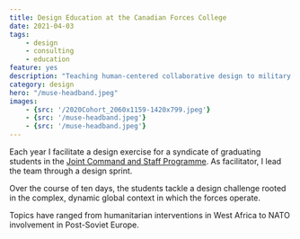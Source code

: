 ```yaml
---
title: Design Education at the Canadian Forces College 
date: 2021-04-03 
tags:
    - design
    - consulting
    - education
feature: yes 
description: "Teaching human-centered collaborative design to military leaders."
category: design
hero: "/muse-headband.jpeg"
images: 
    - {src: '/2020Cohort_2060x1159-1420x799.jpeg'}
    - {src: '/muse-headband.jpeg'}
    - {src: '/muse-headband.jpeg'}
---
```


Each year I facilitate a design exercise for a syndicate of  graduating students
in the [Joint Command and Staff Programme](https://www.cfc.forces.gc.ca/226-eng.html). As facilitator, I lead the team through
a design sprint.

Over the course of ten days, the students tackle a design challenge rooted
in the complex, dynamic global context in which the forces operate.

Topics have ranged from humanitarian interventions in West Africa to NATO
involvement in Post-Soviet Europe.


